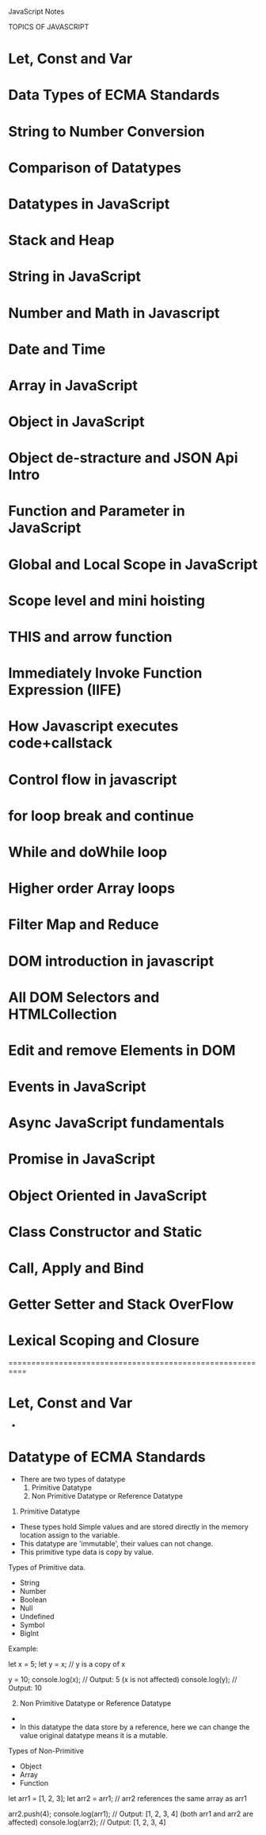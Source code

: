 JavaScript Notes

TOPICS OF JAVASCRIPT

# Let, Const and Var

# Data Types of ECMA Standards

# String to Number Conversion

# Comparison of Datatypes

# Datatypes in JavaScript

# Stack and Heap

# String in JavaScript

# Number and Math in Javascript

# Date and Time

# Array in JavaScript

# Object in JavaScript

# Object de-stracture and JSON Api Intro

# Function and Parameter in JavaScript

# Global and Local Scope in JavaScript

# Scope level and mini hoisting

# THIS and arrow function

# Immediately Invoke Function Expression (IIFE)

# How Javascript executes code+callstack

# Control flow in javascript

# for loop break and continue

# While and doWhile loop

# Higher order Array loops

# Filter Map and Reduce

# DOM introduction in javascript

# All DOM Selectors and HTMLCollection

# Edit and remove Elements in DOM

# Events in JavaScript

# Async JavaScript fundamentals

# Promise in JavaScript

# Object Oriented in JavaScript

# Class Constructor and Static

# Call, Apply and Bind

# Getter Setter and Stack OverFlow

# Lexical Scoping and Closure

==========================================================

# Let, Const and Var

-

# Datatype of ECMA Standards

- There are two types of datatype
  1.  Primitive Datatype
  2.  Non Primitive Datatype or Reference Datatype

1. Primitive Datatype

- These types hold Simple values and are stored directly in the memory location assign to the variable.
- This datatype are 'immutable', their values can not change.
- This primitive type data is copy by value.

Types of Primitive data.

- String
- Number
- Boolean
- Null
- Undefined
- Symbol
- BigInt

Example:

let x = 5;
let y = x; // y is a copy of x

y = 10;
console.log(x); // Output: 5 (x is not affected)
console.log(y); // Output: 10

2. Non Primitive Datatype or Reference Datatype

-
- In this datatype the data store by a reference, here we can change the value original datatype means it is a mutable.

Types of Non-Primitive

- Object
- Array
- Function

let arr1 = [1, 2, 3];
let arr2 = arr1; // arr2 references the same array as arr1

arr2.push(4);
console.log(arr1); // Output: [1, 2, 3, 4] (both arr1 and arr2 are affected)
console.log(arr2); // Output: [1, 2, 3, 4]
